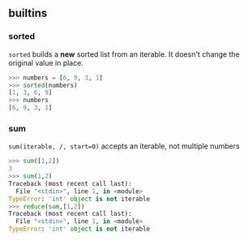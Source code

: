 ## builtins
### sorted
`sorted` builds a **new** sorted list from an iterable. It doesn't change the original value in place.

```python
>>> numbers = [6, 9, 3, 1]
>>> sorted(numbers)
[1, 3, 6, 9]
>>> numbers
[6, 9, 3, 1]
```

### sum
`sum(iterable, /, start=0)` accepts an iterable, not multiple numbers
```python
>>> sum([1,2])
3
>>> sum(1,2)
Traceback (most recent call last):
  File "<stdin>", line 1, in <module>
TypeError: 'int' object is not iterable
>>> reduce(sum,[1,2])
Traceback (most recent call last):
  File "<stdin>", line 1, in <module>
TypeError: 'int' object is not iterable
```

